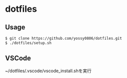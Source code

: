 # dotfiles

## Usage

```bash
$ git clone https://github.com/yossy0806/dotfiles.git
$ ./dotfiles/setup.sh
```

## VSCode

~/dotfiles/.vscode/vscode_install.shを実行
